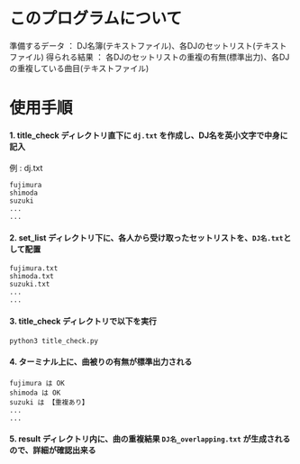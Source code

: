 # このプログラムについて

#### 
準備するデータ ： DJ名簿(テキストファイル)、各DJのセットリスト(テキストファイル) 
得られる結果 ： 各DJのセットリストの重複の有無(標準出力)、各DJの重複している曲目(テキストファイル)

# 使用手順

#### 1.  title_check ディレクトリ直下に `dj.txt` を作成し、DJ名を英小文字で中身に記入
例 : dj.txt
```
fujimura
shimoda
suzuki
...
...
```

#### 2.  set_list ディレクトリ下に、各人から受け取ったセットリストを、`DJ名.txt`として配置
```
fujimura.txt
shimoda.txt
suzuki.txt
...
...
```


#### 3.  title_check ディレクトリで以下を実行
```
python3 title_check.py
```
#### 4.  ターミナル上に、曲被りの有無が標準出力される
```
fujimura は OK
shimoda は OK
suzuki は 【重複あり】
...
...
```

#### 5.  result ディレクトリ内に、曲の重複結果 `DJ名_overlapping.txt` が生成されるので、詳細が確認出来る
